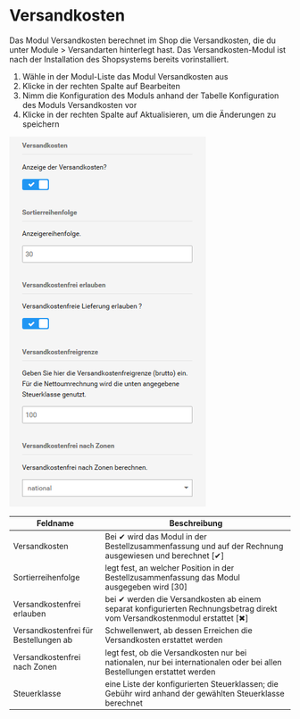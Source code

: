 # Versandkosten 

Das Modul Versandkosten berechnet im Shop die Versandkosten, die du unter Module \> Versandarten hinterlegt hast. Das Versandkosten-Modul ist nach der Installation des Shopsystems bereits vorinstalliert.

1.  Wähle in der Modul-Liste das Modul Versandkosten aus
2.  Klicke in der rechten Spalte auf Bearbeiten
3.  Nimm die Konfiguration des Moduls anhand der Tabelle Konfiguration des Moduls Versandkosten vor
4.  Klicke in der rechten Spalte auf Aktualisieren, um die Änderungen zu speichern

![](Bilder/Abb075_KonfigurationsmaskeVersandkosten.PNG "Konfigurationsmaske Versandkosten")

|Feldname|Beschreibung|
|--------|------------|
|Versandkosten|Bei ✔ wird das Modul in der Bestellzusammenfassung und auf der Rechnung ausgewiesen und berechnet \[✔\]|
|Sortierreihenfolge|legt fest, an welcher Position in der Bestellzusammenfassung das Modul ausgegeben wird \[30\]|
|Versandkostenfrei erlauben|bei ✔ werden die Versandkosten ab einem separat konfigurierten Rechnungsbetrag direkt vom Versandkostenmodul erstattet \[✖\]|
|Versandkostenfrei für Bestellungen ab|Schwellenwert, ab dessen Erreichen die Versandkosten erstattet werden|
|Versandkostenfrei nach Zonen|legt fest, ob die Versandkosten nur bei nationalen, nur bei internationalen oder bei allen Bestellungen erstattet werden|
|Steuerklasse|eine Liste der konfigurierten Steuerklassen; die Gebühr wird anhand der gewählten Steuerklasse berechnet|



